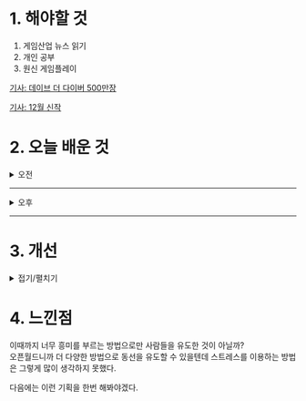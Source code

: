 
# 1. 해야할 것

1. 게임산업 뉴스 읽기 
2. 개인 공부  
3. 원신 게임플레이

[기사: 데이브 더 다이버 500만장](https://www.gamemeca.com/view.php?gid=1755815)

[기사: 12월 신작](https://www.gameinsight.co.kr/news/articleView.html?idxno=33829)

# 2. 오늘 배운 것

<details>
<summary>오전</summary>

## 오늘의 뉴스
### 데이브 더 다이버 500만장
![image](https://github.com/user-attachments/assets/09d6a9ce-816a-4746-9148-ad009417e6f3)
```
데이브 더 다이버 500만장이 팔렸다.
플레이해보진 않았지만 이렇게 판매 지표를 확인하니 플레이해보고 싶은 마음이 든다.
```

### 12월 신작
![image](https://github.com/user-attachments/assets/c3122ffc-e5b9-49eb-8603-589d4b1ebb71)
```
개인적으로 패스오브엑자일 말고는 특별히 관심이 가는 게임이 없다.
어떻게해야 방치형 게임은 아직도 대세인 것 같다.
```
</details>

****

<details>
<summary>오후</summary>

## 원신 게임 플레이
원신 구역 100%를 목표와 스토리 진행을 위해서 지역들을 둘러보고 있는데 정말 잘 만들었다고 느낀다.\
초반 설산지역과 리월의 동선이 꼬이는 것이 아쉽기는한데 이걸 개선할 방법도 생각해봐야겠다.

**흥미 구간과 노잼 구간**

흥미와 관심을 부르는 랜드마크나 프랍으로 시선과 동선을 유도하는 방법은 알겠다.\
당연히 다른 부분들은 랜드마크보다 덜한 관심을 부르는 형태로 있을 것이다.

그렇다면 노잼과 스트레스를 받는 구역을 설정한다면 사람들이 알아서 피해가지 않을까?\
스트레스를 야기할 방법이 있다면 자연스럽게 동선을 유도할 수 있을것이다.

야생의 숨결에선 고대 기계장치들이 스트레스 요소 중 하나였는데 이것도 그런 의도가 숨어있는 걸로 보인다.
</details>

****


# 3. 개선


<details>
<summary>접기/펼치기</summary>


</details>



# 4. 느낀점
이때까지 너무 흥미를 부르는 방법으로만 사람들을 유도한 것이 아닐까?\
오픈월드니까 더 다양한 방법으로 동선을 유도할 수 있을텐데 스트레스를 이용하는 방법은 그렇게 많이 생각하지 못했다.

다음에는 이런 기획을 한번 해봐야겠다.

